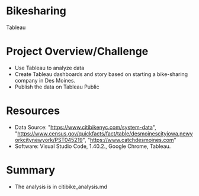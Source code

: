 # Bikesharing
Tableau

# Project Overview/Challenge
- Use Tableau to analyze data
- Create Tableau dashboards and story based on starting a bike-sharing company in Des Moines.
- Publish the data on Tableau Public

# Resources
- Data Source: "https://www.citibikenyc.com/system-data", "https://www.census.gov/quickfacts/fact/table/desmoinescityiowa,newyorkcitynewyork/PST045219", "https://www.catchdesmoines.com"
- Software: Visual Studio Code, 1.40.2., Google Chrome, Tableau.

# Summary
- The analysis is in citibike_analysis.md

